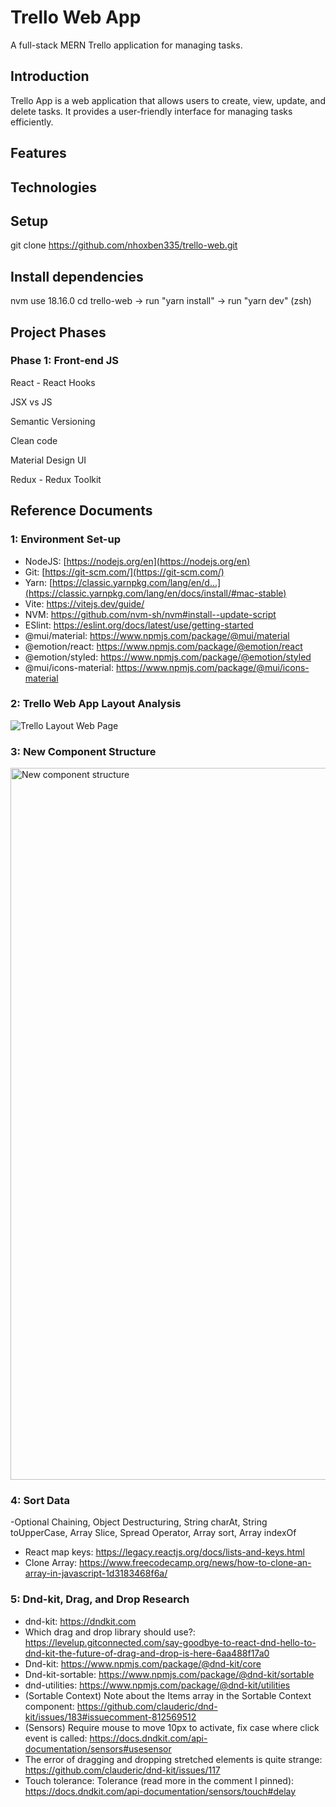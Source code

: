 # Trello Web App
A full-stack MERN Trello application for managing tasks.

## Introduction
Trello App is a web application that allows users to create, view, update, and delete tasks. It provides a user-friendly interface for managing tasks efficiently.

## Features

## Technologies

## Setup

git clone https://github.com/nhoxben335/trello-web.git

## Install dependencies
nvm use 18.16.0
cd trello-web -> run "yarn install" -> run "yarn dev" (zsh)

## Project Phases
### Phase 1: Front-end JS
React - React Hooks

JSX vs JS

Semantic Versioning

Clean code

Material Design UI

Redux - Redux Toolkit

## Reference Documents
### 1: Environment Set-up
- NodeJS: [https://nodejs.org/en](https://nodejs.org/en)
- Git: [https://git-scm.com/](https://git-scm.com/)
- Yarn: [https://classic.yarnpkg.com/lang/en/d...](https://classic.yarnpkg.com/lang/en/docs/install/#mac-stable)
- Vite: https://vitejs.dev/guide/
- NVM: https://github.com/nvm-sh/nvm#install--update-script
- ESlint: https://eslint.org/docs/latest/use/getting-started
- @mui/material: https://www.npmjs.com/package/@mui/material
- @emotion/react: https://www.npmjs.com/package/@emotion/react
- @emotion/styled: https://www.npmjs.com/package/@emotion/styled
- @mui/icons-material: https://www.npmjs.com/package/@mui/icons-material

### 2: Trello Web App Layout Analysis

![Trello Layout Web Page](https://github.com/nhoxben335/trello-clone/assets/76023735/2c1e5b30-8ca4-4225-91c5-da89b62c9342)

### 3: New Component Structure

<img width="1139" alt="New component structure" src="https://github.com/nhoxben335/trello-clone/assets/76023735/59e66226-cb86-4c6a-b6e2-e8e3ceafc87f">

### 4: Sort Data 
-Optional Chaining, Object Destructuring, String charAt, String toUpperCase, Array Slice, Spread Operator, Array sort, Array indexOf
- React map keys:
https://legacy.reactjs.org/docs/lists-and-keys.html
- Clone Array:
https://www.freecodecamp.org/news/how-to-clone-an-array-in-javascript-1d3183468f6a/

### 5: Dnd-kit, Drag, and Drop Research
- dnd-kit: https://dndkit.com
- Which drag and drop library should use?: https://levelup.gitconnected.com/say-goodbye-to-react-dnd-hello-to-dnd-kit-the-future-of-drag-and-drop-is-here-6aa488f17a0
- Dnd-kit: https://www.npmjs.com/package/@dnd-kit/core
- Dnd-kit-sortable: https://www.npmjs.com/package/@dnd-kit/sortable
- dnd-utilities: https://www.npmjs.com/package/@dnd-kit/utilities
- (Sortable Context) Note about the Items array in the Sortable Context component: https://github.com/clauderic/dnd-kit/issues/183#issuecomment-812569512
- (Sensors) Require mouse to move 10px to activate, fix case where click event is called: https://docs.dndkit.com/api-documentation/sensors#usesensor
- The error of dragging and dropping stretched elements is quite strange: https://github.com/clauderic/dnd-kit/issues/117
- Touch tolerance: Tolerance (read more in the comment I pinned): https://docs.dndkit.com/api-documentation/sensors/touch#delay